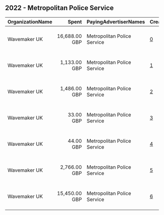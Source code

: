 ## 2022 - Metropolitan Police Service 
|OrganizationName|Spent|PayingAdvertiserNames|CreativeUrls|Impressions|Genders|AgeBrackets|CountryCodes|BillingAddresses|CandidateBallotInformation|
|:---|---:|:---|:---|---:|:---|:---|:---|:---|:---|
|Wavemaker UK|16,688.00 GBP|Metropolitan Police Service|[0](https://www.snap.com/political-ads/asset/39b5ffbf11566dbe8ed245565547cc0941d76699135ba8694cbe8bc599487e59?mediaType=jpg)|8,144,107||17-19|united kingdom|"Sea Containers, 18 Upper Ground,London,SE1 9ET,GB"||
|Wavemaker UK|1,133.00 GBP|Metropolitan Police Service|[1](https://www.snap.com/political-ads/asset/e6b4b319eb55108a7961c31c3b1058aa5a43b7a7371960693c97e869c0b562c6?mediaType=mp4)|164,414||17-|united kingdom|"Sea Containers, 18 Upper Ground,London,SE1 9ET,GB"||
|Wavemaker UK|1,486.00 GBP|Metropolitan Police Service|[2](https://www.snap.com/political-ads/asset/ffd8ecc1ef0b51f0094881cdd42f38debf9b76cf31eee8f83fa0300ac08e7d30?mediaType=jpg)|311,045||17-|united kingdom|"Sea Containers, 18 Upper Ground,London,SE1 9ET,GB"||
|Wavemaker UK|33.00 GBP|Metropolitan Police Service|[3](https://www.snap.com/political-ads/asset/e6b4b319eb55108a7961c31c3b1058aa5a43b7a7371960693c97e869c0b562c6?mediaType=mp4)|72,229||17-|united kingdom|"Sea Containers, 18 Upper Ground,London,SE1 9ET,GB"||
|Wavemaker UK|44.00 GBP|Metropolitan Police Service|[4](https://www.snap.com/political-ads/asset/3cca8a7c4ec9898c39b2db351fae123f999979dc4b334eb0f69dc561ad74facc?mediaType=mp4)|93,961||17-|united kingdom|"Sea Containers, 18 Upper Ground,London,SE1 9ET,GB"||
|Wavemaker UK|2,766.00 GBP|Metropolitan Police Service|[5](https://www.snap.com/political-ads/asset/3cca8a7c4ec9898c39b2db351fae123f999979dc4b334eb0f69dc561ad74facc?mediaType=mp4)|387,341||17-|united kingdom|"Sea Containers, 18 Upper Ground,London,SE1 9ET,GB"||
|Wavemaker UK|15,450.00 GBP|Metropolitan Police Service|[6](https://www.snap.com/political-ads/asset/5e843220fdbfbe6d2e93cbff7ede6bced2e130f711a327412ee8c0f08aae3ea7?mediaType=jpg)|7,540,408||17-19|united kingdom|"Sea Containers, 18 Upper Ground,London,SE1 9ET,GB"||
